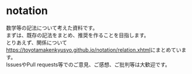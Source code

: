 # notation
数学等の記法について考えた資料です。  
まずは、既存の記法をまとめ、推奨を作ることを目指します。  
とりあえず、関係について<a href="https://toyotamakenkyusyo.github.io/notation/relation.xhtml">https://toyotamakenkyusyo.github.io/notation/relation.xhtml</a>にまとめています。  
IssuesやPull requests等でのご意見、ご感想、ご批判等は大歓迎です。  
